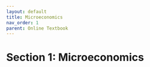 ```yaml
---
layout: default
title: Microeconomics
nav_order: 1
parent: Online Textbook
---
```


# Section 1: Microeconomics

